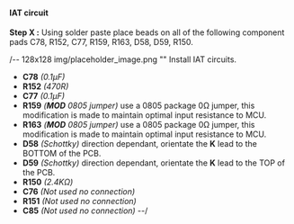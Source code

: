 #### IAT circuit ####
**Step X :**
Using solder paste place beads on all of the following component pads C78, R152, C77, R159, R163, D58, D59, R150. 

/-- 128x128 img/placeholder_image.png "" Install IAT circuits. 

- **C78**	*(0.1µF)*
- **R152**	*(470R)*
- **C77**	*(0.1µF)*
- **R159**	*(**MOD** 0805 jumper)* use a 0805 package 0&ohm; jumper, this modification is made to maintain optimal input resistance to MCU.
- **R163**	*(**MOD** 0805 jumper)* use a 0805 package 0&ohm; jumper, this modification is made to maintain optimal input resistance to MCU.
- **D58**	*(Schottky)* direction dependant, orientate the **K** lead to the BOTTOM of the PCB. 
- **D59**	*(Schottky)* direction dependant, orientate the **K** lead to the TOP of the PCB.
- **R150**	*(2.4K&ohm;)*
- **C76**	*(Not used no connection)*
- **R151**	*(Not used no connection)*
- **C85**	*(Not used no connection)*
--/

